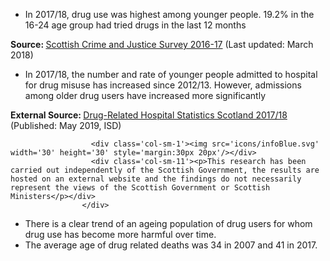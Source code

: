 -   In 2017/18, drug use was highest among younger people. 19.2% in the
    16-24 age group had tried drugs in the last 12 months

<p>
<strong>Source:
</strong><a target="_blank" href="http://www.gov.scot/Topics/Statistics/Browse/Crime-Justice/crime-and-justice-survey/publications/2016-17publication">Scottish
Crime and Justice Survey 2016-17</a> (Last updated: March 2018)
</p>

-   In 2017/18, the number and rate of younger people admitted to
    hospital for drug misuse has increased since 2012/13. However,
    admissions among older drug users have increased more significantly

<p>
<strong>External Source:
</strong><a target="_blank" href="https://www.isdscotland.org/Health-Topics/Drugs-and-Alcohol-Misuse/Publications/2019-05-28/2019-05-28-DRHS-Report.pdf?6191653014">Drug-Related
Hospital Statistics Scotland 2017/18</a> (Published: May 2019, ISD)
<div class='row'>

                      <div class='col-sm-1'><img src='icons/infoBlue.svg' width='30' height='30' style='margin:30px 20px'/></div>
                      <div class='col-sm-11'><p>This research has been carried out independently of the Scottish Government, the results are hosted on an external website and the findings do not necessarily represent the views of the Scottish Government or Scottish Ministers</p></div>
                    </div>

-   There is a clear trend of an ageing population of drug users for
    whom drug use has become more harmful over time.
-   The average age of drug related deaths was 34 in 2007 and 41
    in 2017.
